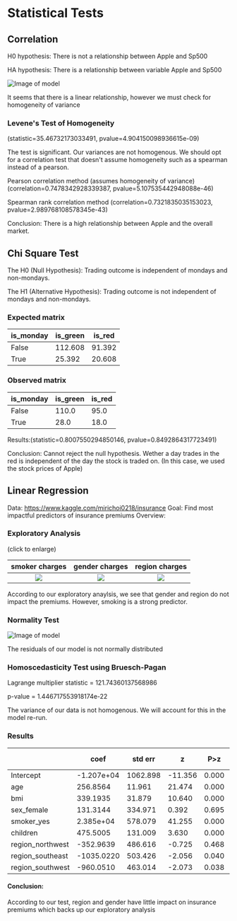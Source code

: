 # Statistical Tests

## Correlation

H0 hypothesis: There is not a relationship between Apple and Sp500

HA hypothesis: There is a relationship between variable Apple and Sp500


![Image of model](https://github.com/MihaiGroza/statistical_tests/blob/master/Graphs/corellation.png)

It seems that there is a linear relationship, however we must check for homogeneity of variance

### Levene's Test of Homogeneity 

(statistic=35.46732173033491, pvalue=4.904150098936615e-09)

The test is significant. Our variances are not homogenous.
We should opt for a correlation test that doesn't assume homogeneity such as a spearman instead of a pearson.


Pearson correlation method (assumes homogeneity of variance)
(correlation=0.7478342928339387, pvalue=5.107535442948088e-46)

Spearman rank correlation method
(correlation=0.7321835035153023, pvalue=2.989768108578345e-43)

Conclusion: There is a high relationship between Apple and the overall market. 

## Chi Square Test

The H0 (Null Hypothesis): Trading outcome is independent of mondays and non-mondays.

The H1 (Alternative Hypothesis): Trading outcome is not independent of mondays and non-mondays.

### Expected matrix

|is_monday    | is_green |is_red|
|-------------| ---------|------|
|False        | 112.608  |91.392|
|True         | 25.392   |20.608| 

### Observed matrix

|is_monday   | is_green  |is_red|
|------------|-----------|------|
|False       |  110.0    |95.0  |
|True        |   28.0    |18.0  |

Results:(statistic=0.8007550294850146, pvalue=0.8492864317723491)

Conclusion: Cannot reject the null hypothesis. Wether a day trades in the red is independent of the day the stock is traded on.  (In this case, we used the stock prices of Apple)


## Linear Regression

Data: https://www.kaggle.com/mirichoi0218/insurance
Goal: Find most impactful predictors of insurance premiums
Overview:


### Exploratory Analysis

(click to enlarge)

  smoker charges|gender charges| region charges
  :------------:|:------------:|:--------------:
  ![](https://github.com/MihaiGroza/statistical_tests/blob/master/Graphs/smoker_charges.png)|![](https://github.com/MihaiGroza/statistical_tests/blob/master/Graphs/sex_charges.png)|![](https://github.com/MihaiGroza/statistical_tests/blob/master/Graphs/region_charges.png)

According to our exploratory anaylsis, we see that gender and region do not impact the premiums. However, smoking is a strong predictor.

### Normality Test

![Image of model](https://github.com/MihaiGroza/statistical_tests/blob/master/Graphs/Probability%20Plot.png)

The residuals of our model is not normally distributed

### Homoscedasticity Test using Bruesch-Pagan

Lagrange multiplier statistic = 121.74360137568986

p-value = 1.446717553918174e-22               

The variance of our data is not homogenous. We will account for this in the model re-run.

### Results

|                |       coef |   std err |         z  |   P>z    |       (0.025   0.975)  |
|----------------|------------|-----------|------------|----------|------------------------|
|Intercept       | -1.207e+04 |  1062.898 |   -11.356  |    0.000 |  -1.42e+04 |  -9986.611|
|age             |   256.8564 |    11.961 |    21.474  |    0.000 |    233.412 |    280.300|
|bmi             |   339.1935 |    31.879 |    10.640  |    0.000 |    276.711 |    401.676|
|sex_female      |   131.3144 |   334.971 |     0.392  |    0.695 |   -525.217 |    787.846|
|smoker_yes      |  2.385e+04 |   578.079 |    41.255  |    0.000 |   2.27e+04 |    2.5e+04|
|children        |   475.5005 |   131.009 |     3.630  |    0.000 |    218.727 |    732.274|
|region_northwest|  -352.9639 |   486.616 |    -0.725  |    0.468 |  -1306.714 |    600.786|
|region_southeast| -1035.0220 |   503.426 |    -2.056  |    0.040 |  -2021.718 |    -48.326|
|region_southwest|  -960.0510 |   463.014 |    -2.073  |    0.038 |  -1867.541 |    -52.561|

#### Conclusion: 
According to our test, region and gender have little impact on insurance premiums which backs up our exploratory analysis
